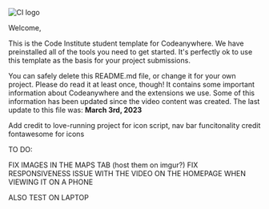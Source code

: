 ![CI logo](https://codeinstitute.s3.amazonaws.com/fullstack/ci_logo_small.png)

Welcome,

This is the Code Institute student template for Codeanywhere. We have preinstalled all of the tools you need to get started. It's perfectly ok to use this template as the basis for your project submissions.

You can safely delete this README.md file, or change it for your own project. Please do read it at least once, though! It contains some important information about Codeanywhere and the extensions we use. Some of this information has been updated since the video content was created. The last update to this file was: **March 3rd, 2023**

Add credit to love-running project for icon script, nav bar funcitonality
credit fontawesome for icons



TO DO:

FIX IMAGES IN THE MAPS TAB (host them on imgur?)
FIX RESPONSIVENESS ISSUE WITH THE VIDEO ON THE HOMEPAGE WHEN VIEWING IT ON A PHONE

ALSO TEST ON LAPTOP